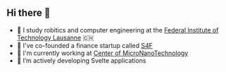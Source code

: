 ## Hi there 👋

- 🤖 I study robitics and computer engineering at the [Federal Institute of Technology Lausanne](https://epfl.ch) 🇨🇭
- 💼 I've co-founded a finance startup called [S4F](https://github.com/s4finance/)
- 🚧 I'm currently working at [Center of MicroNanoTechnology](https://cmi.epfl.ch)
- 🌱 I’m actively developing Svelte applications
